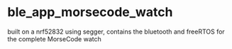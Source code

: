 # ble_app_morsecode_watch
 built on a nrf52832 using segger, contains the bluetooth and freeRTOS for the complete MorseCode watch
